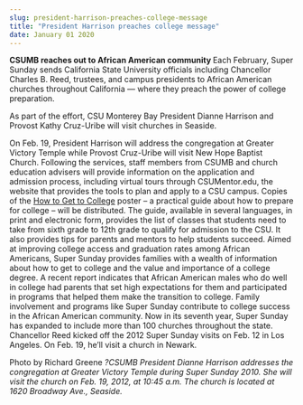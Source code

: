 ```yaml
---
slug: president-harrison-preaches-college-message
title: "President Harrison preaches college message"
date: January 01 2020
---
```


 
<p>
  <strong>CSUMB reaches out to African American community </strong> Each
  February, Super Sunday sends California State University officials including
  Chancellor Charles B. Reed, trustees, and campus presidents to African
  American churches throughout California — where they preach the power of
  college preparation.
</p>
<p>
  As part of the effort, CSU Monterey Bay President Dianne Harrison and Provost
  Kathy Cruz-Uribe will visit churches in Seaside.
</p>
<p>
  On Feb. 19, President Harrison will address the congregation at Greater
  Victory Temple while Provost Cruz-Uribe will visit New Hope Baptist Church.
  Following the services, staff members from CSUMB and church education advisers
  will provide information on the application and admission process, including
  virtual tours through CSUMentor.edu, the website that provides the tools to
  plan and apply to a CSU campus. Copies of the
  <a href="https://www.calstate.edu/college/">How to Get to College</a> poster –
  a practical guide about how to prepare for college – will be distributed. The
  guide, available in several languages, in print and electronic form, provides
  the list of classes that students need to take from sixth grade to 12th grade
  to qualify for admission to the CSU. It also provides tips for parents and
  mentors to help students succeed. Aimed at improving college access and
  graduation rates among African Americans, Super Sunday provides families with
  a wealth of information about how to get to college and the value and
  importance of a college degree. A recent report indicates that African
  American males who do well in college had parents that set high expectations
  for them and participated in programs that helped them make the transition to
  college. Family involvement and programs like Super Sunday contribute to
  college success in the African American community. Now in its seventh year,
  Super Sunday has expanded to include more than 100 churches throughout the
  state. Chancellor Reed kicked off the 2012 Super Sunday visits on Feb. 12 in
  Los Angeles. On Feb. 19, he’ll visit a church in Newark.
</p>
<p>
  Photo by Richard Greene
  <em
    >?CSUMB President Dianne Harrison addresses the congregation at Greater
    Victory Temple during Super Sunday 2010. She will visit the church on Feb.
    19, 2012, at 10:45 a.m. The church is located at 1620 Broadway Ave.,
    Seaside.
  </em>
</p>
 
